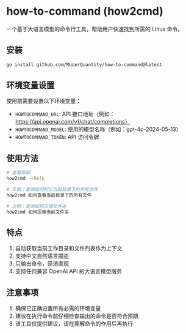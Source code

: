 # how-to-command (how2cmd)

一个基于大语言模型的命令行工具，帮助用户快速找到所需的 Linux 命令。

## 安装

```bash
go install github.com/MuserQuantity/how-to-command@latest
```

## 环境变量设置

使用前需要设置以下环境变量：

- `HOWTOCOMMAND_URL`: API 接口地址（例如：https://api.openai.com/v1/chat/completions）
- `HOWTOCOMMAND_MODEL`: 使用的模型名称（例如：gpt-4o-2024-05-13）
- `HOWTOCOMMAND_TOKEN`: API 访问令牌

## 使用方法

```bash
# 查看帮助
how2cmd --help

# 示例：查询如何列出当前目录下的所有文件
how2cmd 如何查看当前目录下的所有文件

# 示例：查询如何压缩文件夹
how2cmd 如何压缩当前文件夹
```

## 特点

1. 自动获取当前工作目录和文件列表作为上下文
2. 支持中文自然语言描述
3. 只输出命令，简洁直观
4. 支持任何兼容 OpenAI API 的大语言模型服务

## 注意事项

1. 确保已正确设置所有必需的环境变量
2. 建议在执行命令前仔细检查输出的命令是否符合预期
3. 该工具仅提供建议，请在理解命令的作用后再执行
